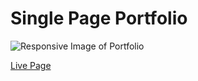 # Single Page Portfolio

![Responsive Image of Portfolio](https://raw.githubusercontent.com/ofemiashiru/cv/main/responsive_portfolio.png)

[Live Page](https://ofemiashiru.github.io/portfolio/)
